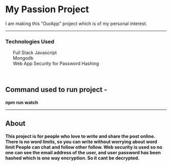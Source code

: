  # My Passion Project 
I am making this "OurApp" project which is of my personal interest.
<hr>
<h3>Technologies Used </h3>
<ul>
Full Stack Javascript
  <br>
Mongodb
  <br>
Web App Security for Password Hashing
  <br>
</ul>
<br>
<h2>Command used to run project - </h2>
<h4>npm run watch
  <hr>
  <h2>About</h2>
  <h4>This project is for people who love to write and share the post  online. There is no word limits, so you can write without worrying 
  about word limit People can chat and follow other follow. Web security is used so no one can see the email address of the user, and user password has been hashed which is one way encryption. So it cant be decrypted.
